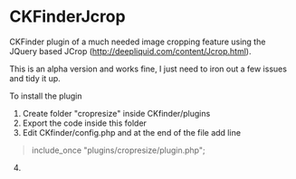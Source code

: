 CKFinderJcrop
=============

CKFinder plugin of a much needed image cropping feature using the JQuery based JCrop (http://deepliquid.com/content/Jcrop.html).

This is an alpha version and works fine, I just need to iron out a few issues and tidy it up.

To install the plugin
 1. Create folder "cropresize" inside CKfinder/plugins
 2. Export the code inside this folder
 3. Edit CKfinder/config.php and at the end of the file add line 

>    include_once "plugins/cropresize/plugin.php";

 4.
